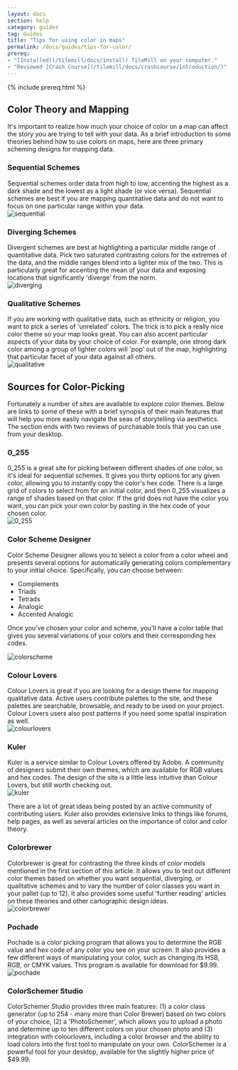 ```yaml
---
layout: docs
section: help
category: guides
tag: Guides
title: "Tips for using color in maps"
permalink: /docs/guides/tips-for-color/
prereq:
- "[Installed](/tilemill/docs/install) TileMill on your computer."
- "Reviewed [Crash Course](/tilemill/docs/crashcourse/introduction/)"
---
```

{% include prereq.html %}

## Color Theory and Mapping  

It's important to realize how much your choice of color on a map can affect the story you are trying to tell with your data. As a brief introduction to some theories behind how to use colors on maps, here are three primary scheming designs for mapping data.  

### Sequential Schemes  
Sequential schemes order data from high to low, accenting the highest as a dark shade and the lowest as a light shade (or vice versa). Sequential schemes are best if you are mapping quantitative data and do not want to focus on one particular range within your data.  
![sequential](/tilemill/assets/pages/sequential.png)

### Diverging Schemes  
Divergent schemes are best at highlighting a particular middle range of quantitative data. Pick two saturated contrasting colors for the extremes of the data, and the middle ranges blend into a lighter mix of the two. This is particularly great for accenting the mean of your data and exposing locations that significantly 'diverge' from the norm.  
![diverging](/tilemill/assets/pages/diverging.png)

### Qualitative Schemes  
If you are working with qualitative data, such as ethnicity or religion, you want to pick a series of 'unrelated' colors. The trick is to pick a really nice color theme so your map looks great. You can also accent particular aspects of your data by your choice of color. For example, one strong dark color among a group of lighter colors will 'pop' out of the map, highlighting that particular facet of your data against all others.  
![qualitative](/tilemill/assets/pages/qualitative.png)

## Sources for Color-Picking  
Fortunately a number of sites are available to explore color themes. Below are links to some of these with a brief synopsis of their main features that will help you more easily navigate the seas of storytelling via aesthetics. The section ends with two reviews of purchasable tools that you can use from your desktop.  

### 0_255  
0_255 is a great site for picking between different shades of one color, so it's ideal for sequential schemes. It gives you thirty options for any given color, allowing you to instantly copy the color's hex code. There is a large grid of colors to select from for an initial color, and then 0_255 visualizes a range of shades based on that color. If the grid does not have the color you want, you can pick your own color by pasting in the hex code of your chosen color.  
![0_255](/tilemill/assets/pages/0_255_0.jpg)

### Color Scheme Designer  
Color Scheme Designer allows you to select a color from a color wheel and presents several options for automatically generating colors complementary to your initial choice. Specifically, you can choose between: 

- Complements  
- Triads  
- Tetrads  
- Analogic  
- Accented Analogic  

Once you've chosen your color and scheme, you'll have a color table that gives you several variations of your colors and their corresponding hex codes.  

![colorscheme](/tilemill/assets/pages/colorschemedesigner_1.jpg)

### Colour Lovers  
Colour Lovers is great if you are looking for a design theme for mapping qualitative data. Active users contribute palettes to the site, and these palettes are searchable, browsable, and ready to be used on your project.  Colour Lovers users also post patterns if you need some spatial inspiration as well.  
![colourlovers](/tilemill/assets/pages/colourlovers_0.jpg)

### Kuler  
Kuler is a service similar to Colour Lovers offered by Adobe. A community of designers submit their own themes, which are available for RGB values and hex codes. The design of the site is a little less intuitive than Colour Lovers, but still worth checking out.  
![kuler](/tilemill/assets/pages/kuler_1.jpg)

There are a lot of great ideas being posted by an active community of contributing users. Kuler also provides extensive links to things like forums, help pages, as well as several articles on the importance of color and color theory.

### Colorbrewer  
Colorbrewer is great for contrasting the three kinds of color models mentioned in the first section of this article. It allows you to test out different color themes based on whether you want sequential, diverging, or qualitative schemes and to vary the number of color classes you want in your pallet (up to 12). It also provides some useful 'further reading' articles on these theories and other cartographic design ideas.  
![colorbrewer](/tilemill/assets/pages/colorbrewer.jpg)

### Pochade  
Pochade is a color picking program that allows you to determine the RGB value and hex code of any color you see on your screen. It also provides a few different ways of manipulating your color, such as changing its HSB, RGB, or CMYK values. This program is available for download for $9.99.  
![pochade](/tilemill/assets/pages/pochade_0.jpg)

### ColorSchemer Studio  
ColorSchemer Studio provides three main features: (1) a color class generator (up to 254 - many more than Color Brewer) based on two colors of your choice, (2) a 'PhotoSchemer', which allows you to upload a photo and determine up to ten different colors on your chosen photo and (3) integration with colourlovers, including a color browser and the ability to load colors into the first tool to manipulate on your own. ColorSchemer is a powerful tool for your desktop, available for the slightly higher price of $49.99.  
